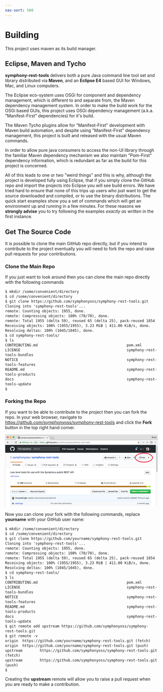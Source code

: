 ```yaml
---
nav-sort: 500
---
```

# Building
This project uses maven as its build manager.

## Eclipse, Maven and Tycho
**symphony-rest-tools** delivers both a pure Java command line tool set and library distributed via **Maven**, and an **Eclipse E4** based GUI for Windows, Mac, and Linux computers.

The Eclipse eco-system uses OSGi for component and dependency management, which is different to and separate from, the Maven dependency management system. In order to make the build work for the OSGi based GUIs, this project uses OSGi dependency management (a.k.a. "Manifest-First" dependencies) for it's build.

The Maven Tycho plugins allow for "Manifest-First" development with Maven build automation, and despite using "Manifest-First" dependency management, this project is built and released with the usual Maven commands.

In order to allow pure java consumers to access the non-UI library through the familiar Maven dependency mechanism we also maintain "Pom-First" dependency information, which is redundant as far as the build for this project is concerned.

All of this leads to one or two "weird things" and this is why, although the project is developed fully using Eclipse, that if you simply clone the GitHub repo and import the projects into Eclipse you will see build errors. We have tried hard to ensure that none of this trips up users who just want to get the source downloaded and compiled, or to use the binary distributions. The quick start examples show you a set of commands which will get an environment up and running in a few minutes. For these reasons we **strongly advise** you to try following the examples _exactly as written_ in the first instance.

## Get The Source Code
It is possible to clone the main GitHub repo directly, but if you intend to contribute to the project eventually you will need to fork the repo and raise pull requests for your contributions.

### Clone the Main Repo
If you just want to look around then you can clone the main repo directly with the following commands

```
$ mkdir /some/convenient/directory
$ cd /some/convenient/directory
$ git clone https://github.com/symphonyoss/symphony-rest-tools.git
Cloning into 'symphony-rest-tools'...
remote: Counting objects: 1955, done.
remote: Compressing objects: 100% (70/70), done.
remote: Total 1955 (delta 59), reused 65 (delta 25), pack-reused 1854
Receiving objects: 100% (1955/1955), 3.23 MiB | 411.00 KiB/s, done.
Resolving deltas: 100% (1045/1045), done.
$ cd symphony-rest-tools/
$ ls
CONTRIBUTING.md                                         pom.xml
LICENSE                                                 symphony-rest-tools-bundles
NOTICE                                                  symphony-rest-tools-features
README.md                                               symphony-rest-tools-products
docs                                                    symphony-rest-tools-update
$ 
```

### Forking the Repo
If you want to be able to contribute to the project then you can fork the repo.
In your web browser, navigate to https://github.com/symphonyoss/symphony-rest-tools and click the 
**Fork** button in the top right hand corner.

![Fork the Repo](./forkRepo.jpg)

Now you can clone your fork with the following commands, replace **yourname** with your GitHub user name:

```
$ mkdir /some/convenient/directory
$ cd /some/convenient/directory
$ git clone https://github.com/yourname/symphony-rest-tools.git
Cloning into 'symphony-rest-tools'...
remote: Counting objects: 1955, done.
remote: Compressing objects: 100% (70/70), done.
remote: Total 1955 (delta 59), reused 65 (delta 25), pack-reused 1854
Receiving objects: 100% (1955/1955), 3.23 MiB | 411.00 KiB/s, done.
Resolving deltas: 100% (1045/1045), done.
$ cd symphony-rest-tools/
$ ls
CONTRIBUTING.md                                         pom.xml
LICENSE                                                 symphony-rest-tools-bundles
NOTICE                                                  symphony-rest-tools-features
README.md                                               symphony-rest-tools-products
docs                                                    symphony-rest-tools-update
$ git remote add upstream https://github.com/symphonyoss/symphony-rest-tools.git
$ git remote -v
origin  https://github.com/yourname/symphony-rest-tools.git (fetch)
origin  https://github.com/yourname/symphony-rest-tools.git (push)
upstream        https://github.com/symphonyoss/symphony-rest-tools.git (fetch)
upstream        https://github.com/symphonyoss/symphony-rest-tools.git (push)
$ 

```

Creating the **upstream** remote will allow you to raise a pull request when you are ready to make a contribution.